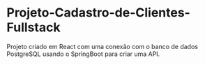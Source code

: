 # Projeto-Cadastro-de-Clientes-Fullstack
Projeto criado em React com uma conexão com o banco de dados PostgreSQL usando o SpringBoot para criar uma API.
